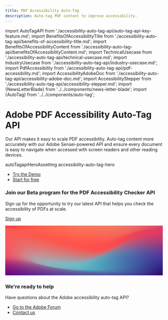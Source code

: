 ```yaml
---
title: PDF Accessibility Auto-Tag
description: Auto-tag PDF content to improve accessibility.
---
```


import AutoTagAPI from './accessibility-auto-tag-api/auto-tag-api-key-feature.md';
import BenefitsOfAccessibilityTitle from './accessibility-auto-tag-api/benefits-of-accessibility-title.md';
import BenefitsOfAccessibilityContent from './accessibility-auto-tag-api/benefitsOfAccessibilityContent.md';
import TechnicalUsecase from './accessibility-auto-tag-api/technical-usecase.md';
import IndustryUsecase from './accessibility-auto-tag-api/industry-usecase.md';
import PdfAccessibility from './accessibility-auto-tag-api/pdf-accessibility.md';
import AccessibilityAdobeDoc from './accessibility-auto-tag-api/accessibility-adobe-doc.md';
import AccessibilityStepper from './accessibility-auto-tag-api/accessibility-stepper.md';
import {NewsLetterBlade} from '../../components/news-letter-blade';
import {AutoTag} from '../../components/auto-tag';

<Hero slots="heading, text, assetsImg, buttons" customLayout primaryOutline variantsTypeSecondary='primary' variant="fullwidth"  className="autoTagherobgImage Hero-Banner autoTagAPI-content"/>

# Adobe PDF Accessibility Auto-Tag API

Our API makes it easy to scale PDF accessibility. Auto-tag content more accurately with our Adobe Sensei-powered API and ensure every document is easy to navigate when accessed with screen readers and other reading devices.

autoTagapiHeroAssetImg  accessibility-auto-tag-hero

- [Try the Demo](https://acrobatservices.adobe.com/dc-accessibility-playground/main.html)
- [Start for free](https://acrobatservices.adobe.com/dc-integration-creation-app-cdn/main.html?api=pdf-accessibility-auto-tag-api)

<WrapperComponent slots="content" repeat="1" theme="light" className="why-pdf-services Why-PDF-Services-API"/>

<AutoTagAPI />

<AnnouncementBlock slots="heading, text, button" theme="dark" />

### Join our Beta program for the PDF Accessibility Checker API

Sign up for the opportunity to try our latest API that helps you check the accessibility of PDFs at scale.

[Sign up](../pricing/contact/sales/accessibilitychecker)

<WrapperComponent slots="content" repeat="1" theme="lightest" className="why-pdf-services Why-PDF-Services-API"/>

<BenefitsOfAccessibilityTitle/>

<BenefitsOfAccessibilityContent/>

<AutoTag/>

<WrapperComponent slots="content" repeat="1" theme="lightest" className="why-pdf-services Why-PDF-Services-API"/>

<TechnicalUsecase/>

<WrapperComponent slots="content" repeat="1" theme="lightest" className="why-pdf-services Why-PDF-Services-API"/>

<IndustryUsecase/>

<WrapperComponent slots="content" repeat="1" theme="light" className="why-pdf-services Why-PDF-Services-API accessbility-stepper"/>

<AccessibilityStepper/>

<WrapperComponent slots="content" repeat="1" theme="light" className="why-pdf-services Why-PDF-Services-API"/>

<PdfAccessibility/>

<WrapperComponent slots="content" repeat="1" theme="lightest" className="why-pdf-services Why-PDF-Services-API Explore-other-Adobe-Document-Services-APIs"/>

<AccessibilityAdobeDoc/>

<NewsLetterBlade className="news-letter"/>

<DCSummaryBlock slots="image, heading, text, buttons" theme="lightest" background="white" className="We-are-ready-to-help accessibility-summary-two"/>

![](../images/bg-hero.jpeg)

### We're ready to help

Have questions about the Adobe accessibility auto-tag API?

- [Go to the Adobe Forum](https://www.adobe.com/go/pdftoolsapi_forum)
- [Contact us](../pricing/contact.md)
